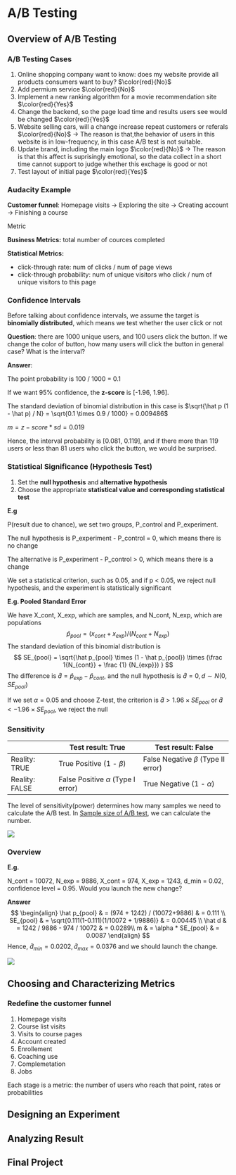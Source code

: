 # A/B Testing

## Overview of A/B Testing

### A/B Testing Cases

1. Online shopping company want to know: does my website provide all products consumers want to buy? $\color{red}{No}$
2. Add permium service $\color{red}{No}$
3. Implement a new ranking algorithm for a movie recommendation site $\color{red}{Yes}$
4. Change the backend, so the page load time and results users see would be changed $\color{red}{Yes}$
5. Website selling cars, will a change increase repeat customers or referals $\color{red}{No}$ -> The reason is that,the behavior of users in this website is in low-frequency, in this case A/B test is not suitable.
6. Update brand, including the main logo $\color{red}{No}$ -> The reason is that this affect is suprisingly emotional, so the data collect in a short time cannot support to judge whether this exchage is good or not
7. Test layout of initial page $\color{red}{Yes}$

### Audacity Example

**Customer funnel**: Homepage visits -> Exploring the site -> Creating account -> Finishing a course 

Metric

**Business Metrics:** total number of cources completed

**Statistical Metrics:**

* click-through rate: num of clicks / num of page views
* click-through probability: num of unique visitors who click / num of unique visitors to this page

### Confidence Intervals

Before talking about confidence intervals, we assume the target is **binomially distributed**, which means we test whether the user click or not

**Question**: there are 1000 unique users, and 100 users click the button. If we change the color of button, how many users will click the button in general case? What is the interval?

**Answer**:

The point probability is 100 / 1000 = 0.1

If we want 95% confidence, the **z-score** is [-1.96, 1.96].

The standard deviation of binomial distribution in this case is $\sqrt{\hat p (1 - \hat p) / N} = \sqrt{0.1 \times 0.9 / 1000} = 0.009486$

$m = z-score * sd = 0.019$

Hence, the interval probability is [0.081, 0.119], and if there more than 119 users or less than 81 users who click the button, we would be surprised.

### Statistical Significance (Hypothesis Test)

1. Set the **null hypothesis** and **alternative hypothesis**
2. Choose the appropriate **statistical value and corresponding statistical test**

**E.g**

P(result due to chance), we set two groups, P_control and P_experiment.

The null hypothesis is P_experiment - P_control = 0, which means there is no change

The alternative is P_experiment - P_control > 0, which means there is a change

We set a statistical criterion, such as 0.05, and if p < 0.05, we reject null hypothesis, and the experiment is statistically significant

**E.g. Pooled Standard Error**

We have X_cont, X_exp, which are samples, and N_cont, N_exp, which are populations
$$
\hat p_{pool} = (x_{cont} + x_{exp}) / (N_{cont} + N_{exp})
$$
The standard deviation of this binomial distribution is 
$$
SE_{pool} = \sqrt{\hat p_{pool} \times (1 - \hat p_{pool}) \times (\frac 1{N_{cont}} + \frac {1} {N_{exp}}) }
$$
The difference is $\hat d = \hat p_{exp} - \hat p_{cont}$, and the null hypothesis is $\hat d = 0, d \sim N(0, SE_{pool})$

If we set $\alpha = 0.05$ and choose Z-test, the criterion is $\hat d > 1.96 \times SE_{pool}$ or $\hat d < -1.96 \times SE_{pool}$, we reject the null

### Sensitivity

|                | Test result: True                      | Test result: False                     |
| -------------- | -------------------------------------- | -------------------------------------- |
| Reality: TRUE  | True Positive (1 - $\beta$)            | False Negative $\beta$ (Type II error) |
| Reality: FALSE | False Positive $\alpha$ (Type I error) | True Negative (1 - $\alpha$)           |

The level of sensitivity(power) determines how many samples we need to calculate the A/B test. In [Sample size of A/B test](http://www.evanmiller.org/ab-testing/sample-size.html), we can calculate the number.

![](/assets/Sample_size.png)

### Overview

**E.g.**

N_cont = 10072, N_exp = 9886, X_cont = 974, X_exp = 1243, d_min = 0.02, confidence level = 0.95. Would you launch the new change?

**Answer**
$$
\begin{align} \hat p_{pool} & = (974 + 1242) / (10072+9886) & = 0.111 \\
	SE_{pool} & = \sqrt{0.111(1-0.111)(1/10072 + 1/9886)} & = 0.00445 \\
	\hat d & = 1242 / 9886 - 974 / 10072 & = 0.0289\\
	m & = \alpha * SE_{pool} & = 0.0087
\end{align}
$$
Hence, $\hat d_{min} = 0.0202, \hat d_{max} = 0.0376$ and we should launch the change.

![](/assets/Confidence_Interval.png)

## Choosing and Characterizing Metrics

### Redefine the customer funnel

1. Homepage visits
2. Course list visits
3. Visits to course pages
4. Account created
5. Enrollement
6. Coaching use
7. Complemetation
8. Jobs

Each stage is a metric: the number of users who reach that point, rates or probabilities 

## Designing an Experiment

## Analyzing Result

## Final Project

